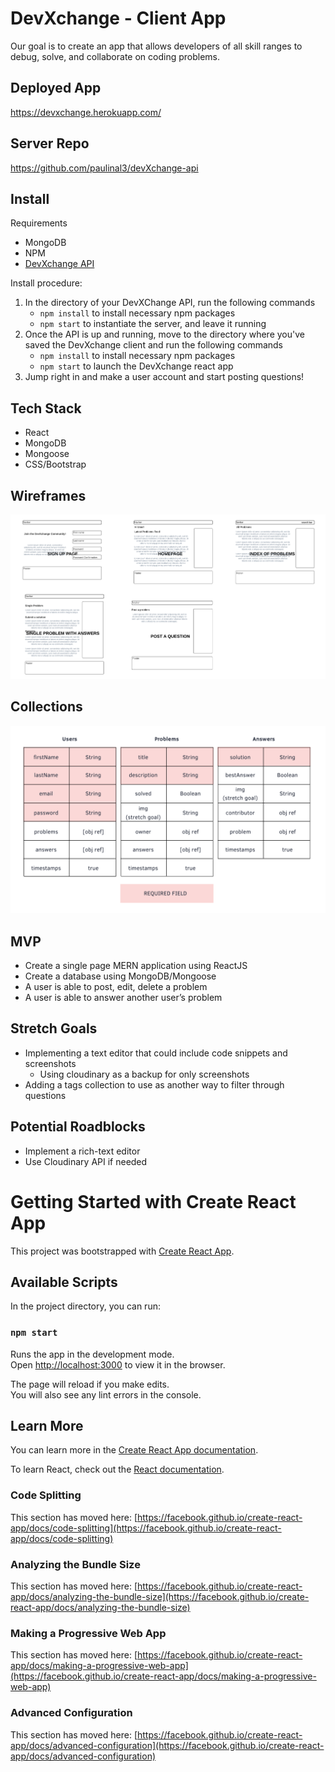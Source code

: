 # DevXchange - Client App
Our goal is to create an app that allows developers of all skill ranges to debug, solve, and collaborate on coding problems.

## Deployed App
https://devxchange.herokuapp.com/

## Server Repo
https://github.com/paulinal3/devXchange-api

## Install

Requirements
* MongoDB
* NPM
* <a href="https://github.com/paulinal3/devXchange-api">DevXchange API </a>

Install procedure:

1. In the directory of your DevXChange API, run the following commands
    * ```npm install``` to install necessary npm packages
    * ```npm start``` to instantiate the server, and leave it running
2. Once the API is up and running, move to the directory where you've saved the DevXchange client and run the following commands
    * ```npm install``` to install necessary npm packages
    *  ```npm start``` to launch the DevXchange react app
3. Jump right in and make a user account and start posting questions!

## Tech Stack
* React
* MongoDB
* Mongoose
* CSS/Bootstrap

## Wireframes
![Wireframes](public/wireframes.png)

## Collections
![Collections](devXchange_collections.png)

## MVP
* Create a single page MERN application using ReactJS
* Create a database using MongoDB/Mongoose
* A user is able to post, edit, delete a problem
* A user is able to answer another user’s problem

## Stretch Goals
* Implementing a text editor that could include code snippets and screenshots
    * Using cloudinary as a backup for only screenshots
* Adding a tags collection to use as another way to filter through questions

## Potential Roadblocks
* Implement a rich-text editor
* Use Cloudinary API if needed

# Getting Started with Create React App

This project was bootstrapped with [Create React App](https://github.com/facebook/create-react-app).

## Available Scripts

In the project directory, you can run:

### `npm start`

Runs the app in the development mode.\
Open [http://localhost:3000](http://localhost:3000) to view it in the browser.

The page will reload if you make edits.\
You will also see any lint errors in the console.


## Learn More

You can learn more in the [Create React App documentation](https://facebook.github.io/create-react-app/docs/getting-started).

To learn React, check out the [React documentation](https://reactjs.org/).

### Code Splitting

This section has moved here: [https://facebook.github.io/create-react-app/docs/code-splitting](https://facebook.github.io/create-react-app/docs/code-splitting)

### Analyzing the Bundle Size

This section has moved here: [https://facebook.github.io/create-react-app/docs/analyzing-the-bundle-size](https://facebook.github.io/create-react-app/docs/analyzing-the-bundle-size)

### Making a Progressive Web App

This section has moved here: [https://facebook.github.io/create-react-app/docs/making-a-progressive-web-app](https://facebook.github.io/create-react-app/docs/making-a-progressive-web-app)

### Advanced Configuration

This section has moved here: [https://facebook.github.io/create-react-app/docs/advanced-configuration](https://facebook.github.io/create-react-app/docs/advanced-configuration)

